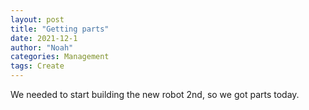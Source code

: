 ```yaml
---
layout: post
title: "Getting parts"
date: 2021-12-1
author: "Noah"
categories: Management
tags: Create
---
```

We needed to start building the new robot 2nd, so we got parts today.
